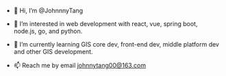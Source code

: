 - 👋 Hi, I’m @JohnnnyTang

- 👀 I’m interested in web development with react, vue, spring boot, node.js, go, and python.

- 🌱 I’m currently learning GIS core dev, front-end dev, middle platform dev and other GIS development.

- 📫 Reach me by email johnnytang00@163.com

